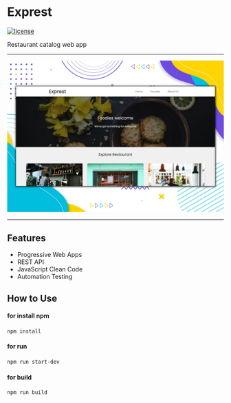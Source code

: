 # Exprest
[![license](https://img.shields.io/badge/License-MIT-yellow.svg)](https://github.com/shidqimlna/exprest/blob/master/LICENSE)

Restaurant catalog web app

<hr>
<img src="art/exprest.png">
<hr>

## Features
* Progressive Web Apps
* REST API
* JavaScript Clean Code
* Automation Testing 

## How to Use

#### for install npm
```console
npm install
```

#### for run 
``` console
npm run start-dev
```

#### for build
``` console
npm run build
```
